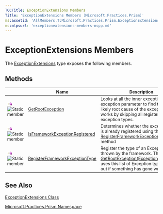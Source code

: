 ```yaml
---
TOCTitle: ExceptionExtensions Members
Title: 'ExceptionExtensions Members (Microsoft.Practices.Prism)'
ms:assetid: 'AllMembers.T:Microsoft.Practices.Prism.ExceptionExtensions'
ms:mtpsurl: 'exceptionextensions-members-mspp.md'
---
```



# ExceptionExtensions Members

The [ExceptionExtensions](https://msdn.microsoft.com/library/microsoft.practices.prism.exceptionextensions) type exposes the following members.

## Methods

<span id="methodTableToggle"></span>
<table>

<thead>
<tr class="header">
<th> </th>
<th>Name</th>
<th>Description</th>
</tr>
</thead>
<tbody>
<tr class="odd">
<td><img src="images/public-method.gif" title="Public method" /><img src="https://msdn.microsoft.com/en-us/Gg430779.static(en-us,PandP.50).gif" title="Static member" /></td>
<td><a href="https://msdn.microsoft.com/library/microsoft.practices.prism.exceptionextensions.getrootexception(system.exception)">GetRootException</a></td>
<td><div class="summary">
Looks at all the inner exceptions of the exception parameter to find the most likely root cause of the exception. This works by skipping all registered exception types.
</div></td>
</tr>
<tr class="even">
<td><img src="images/public-method.gif" title="Public method" /><img src="https://msdn.microsoft.com/en-us/Gg430779.static(en-us,PandP.50).gif" title="Static member" /></td>
<td><a href="https://msdn.microsoft.com/library/microsoft.practices.prism.exceptionextensions.isframeworkexceptionregistered(system.type)">IsFrameworkExceptionRegistered</a></td>
<td><div class="summary">
Determines whether the exception type is already registered using the <a href="https://msdn.microsoft.com/library/microsoft.practices.prism.exceptionextensions.registerframeworkexceptiontype(system.type)">RegisterFrameworkExceptionType(Type)</a> method
</div></td>
</tr>
<tr class="odd">
<td><img src="images/public-method.gif" title="Public method" /><img src="https://msdn.microsoft.com/en-us/Gg430779.static(en-us,PandP.50).gif" title="Static member" /></td>
<td><a href="https://msdn.microsoft.com/library/microsoft.practices.prism.exceptionextensions.registerframeworkexceptiontype(system.type)">RegisterFrameworkExceptionType</a></td>
<td><div class="summary">
Register the type of an Exception that is thrown by the framework. The <a href="https://msdn.microsoft.com/library/microsoft.practices.prism.exceptionextensions.getrootexception(system.exception)">GetRootException(Exception)</a> method uses this list of Exception types to find out if something has gone wrong.
</div></td>
</tr>
</tbody>
</table>

## See Also

[ExceptionExtensions Class](https://msdn.microsoft.com/library/microsoft.practices.prism.exceptionextensions)

[Microsoft.Practices.Prism Namespace](https://msdn.microsoft.com/library/microsoft.practices.prism)
